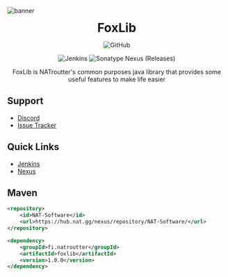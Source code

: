 ![banner](https://cdn.nat.gg/img/foxlib_banner.png)

<div align="center">
<h1 style="margin: 0;font-weight: 700;font-family:-apple-system,BlinkMacSystemFont,Segoe UI,Helvetica,Arial,sans-serif,Apple Color Emoji,Segoe UI Emoji">FoxLib</h1>

![GitHub](https://img.shields.io/github/license/NATroutter/FoxBot?style=for-the-badge)

![Jenkins](https://img.shields.io/jenkins/build?jobUrl=https%3A%2F%2Fhub.nat.gg%2Fjenkins%2Fjob%2FFoxLib%2F&style=for-the-badge)
![Sonatype Nexus (Releases)](https://img.shields.io/nexus/r/fi.natroutter/foxlib?server=https%3A%2F%2Fhub.nat.gg%2Fnexus%2F&style=for-the-badge&label=Version)

FoxLib is NATroutter's common purposes java library that provides some useful features to make life easier

</div>

## Support
- [Discord](https://discord.nat.gg/)
- [Issue Tracker](https://github.com/NATroutter/FoxLib/issues)

## Quick Links
- [Jenkins](https://hub.nat.gg/jenkins/job/FoxLib/)
- [Nexus](https://hub.nat.gg/nexus/#browse/browse:NAT-Software:fi%2Fnatroutter%2Ffoxlib)

## Maven
````xml
<repository>
    <id>NAT-Software</id>
    <url>https://hub.nat.gg/nexus/repository/NAT-Software/</url>
</repository>

<dependency>
    <groupId>fi.natroutter</groupId>
    <artifactId>foxlib</artifactId>
    <version>1.0.0</version>
</dependency>
````